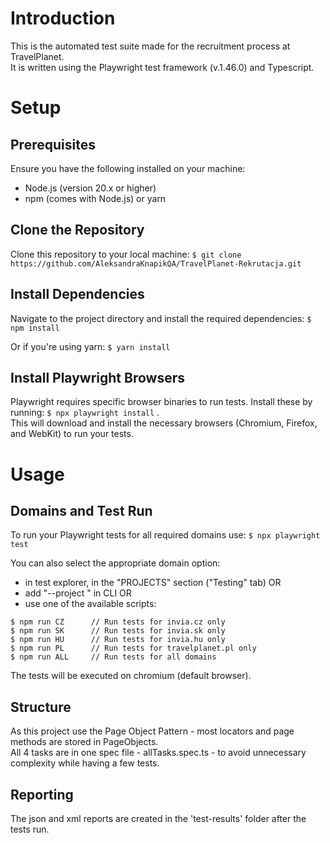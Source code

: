 # Introduction
This is the automated test suite made for the recruitment process at TravelPlanet. <br/>
It is written using the Playwright test framework (v.1.46.0) and Typescript.

# Setup
## Prerequisites 
Ensure you have the following installed on your machine:
- Node.js (version 20.x or higher)
- npm (comes with Node.js) or yarn

## Clone the Repository
Clone this repository to your local machine:
`$ git clone https://github.com/AleksandraKnapikQA/TravelPlanet-Rekrutacja.git`

## Install Dependencies
Navigate to the project directory and install the required dependencies:
`$ npm install`

Or if you're using yarn:
`$ yarn install`

## Install Playwright Browsers
Playwright requires specific browser binaries to run tests. Install these by running:
`$ npx playwright install` . <br/> This will download and install the necessary browsers (Chromium, Firefox, and WebKit) to run your tests.

# Usage
## Domains and Test Run
To run your Playwright tests for all required domains use:
`$ npx playwright test`

You can also select the appropriate domain option:
- in test explorer, in the "PROJECTS" section ("Testing" tab) OR 
- add "--project <projName>" in CLI OR
- use one of the available scripts:
```
$ npm run CZ      // Run tests for invia.cz only
$ npm run SK      // Run tests for invia.sk only
$ npm run HU      // Run tests for invia.hu only
$ npm run PL      // Run tests for travelplanet.pl only
$ npm run ALL     // Run tests for all domains
```
The tests will be executed on chromium (default browser).

## Structure 
As this project use the Page Object Pattern - most locators and page methods are stored in PageObjects. <br/>
All 4 tasks are in one spec file - allTasks.spec.ts - to avoid unnecessary complexity while having a few tests.

## Reporting
The json and xml reports are created in the 'test-results' folder after the tests run.